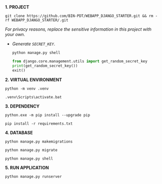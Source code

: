 **1. PROJECT**

```
git clone https://github.com/BIN-PDT/WEBAPP_DJANGO_STARTER.git && rm -rf WEBAPP_DJANGO_STARTER/.git
```

_For privacy reasons, replace the sensitive information in this project with your own._

-   _Generate `SECRET_KEY`_.

    ```
    python manage.py shell
    ```

    ```python
    from django.core.management.utils import get_random_secret_key
    print(get_random_secret_key())
    exit()
    ```

**2. VIRTUAL ENVIRONMENT**

```
python -m venv .venv
```

```
.venv\Scripts\activate.bat
```

**3. DEPENDENCY**

```
python.exe -m pip install --upgrade pip
```

```
pip install -r requirements.txt
```

**4. DATABASE**

```
python manage.py makemigrations
```

```
python manage.py migrate
```

```
python manage.py shell
```

**5. RUN APPLICATION**

```
python manage.py runserver
```
